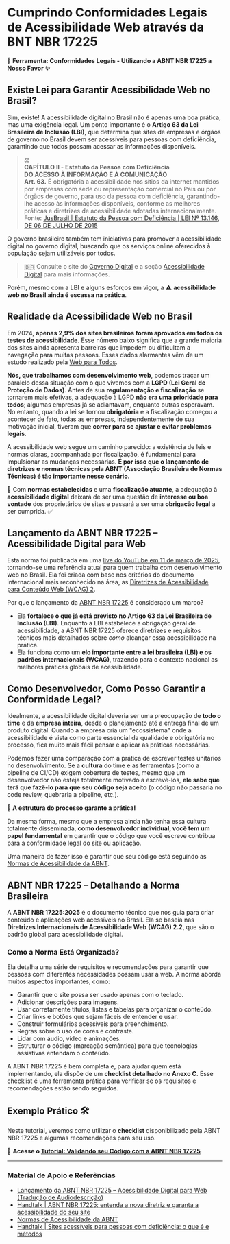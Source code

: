 # Cumprindo Conformidades Legais de Acessibilidade Web através da BNT NBR 17225

**🧰 Ferramenta: Conformidades Legais - Utilizando a ABNT NBR 17225 a Nosso Favor ✨**

## Existe Lei para Garantir Acessibilidade Web no Brasil?

Sim, existe! A acessibilidade digital no Brasil não é apenas uma boa prática, mas uma exigência legal. Um ponto importante é o **Artigo 63 da Lei Brasileira de Inclusão (LBI)**, que determina que sites de empresas e órgãos de governo no Brasil devem ser acessíveis para pessoas com deficiência, garantindo que todos possam acessar as informações disponíveis.

> ⚖️  
> **CAPÍTULO II - Estatuto da Pessoa com Deficiência**  
> **DO ACESSO À INFORMAÇÃO E À COMUNICAÇÃO**  
> **Art. 63.** É obrigatória a acessibilidade nos sítios da internet mantidos por empresas com sede ou representação comercial no País ou por órgãos de governo, para uso da pessoa com deficiência, garantindo-lhe acesso às informações disponíveis, conforme as melhores práticas e diretrizes de acessibilidade adotadas internacionalmente.  
> Fonte: [JusBrasil | Estatuto da Pessoa com Deficiência | LEI Nº 13.146, DE 06 DE JULHO DE 2015](https://www.jusbrasil.com.br/legislacao/205855325/lei-13146-15#art-63)

O governo brasileiro também tem iniciativas para promover a acessibilidade digital no governo digital, buscando que os serviços online oferecidos à população sejam utilizáveis por todos.

> 🇧🇷 Consulte o site do [Governo Digital](https://www.gov.br/governodigital/pt-br) e a seção [Acessibilidade Digital](https://www.gov.br/governodigital/pt-br/acessibilidade-e-usuario/acessibilidade-digital) para mais informações.

Porém, mesmo com a LBI e alguns esforços em vigor, a ⚠️ **acessibilidade web no Brasil ainda é escassa na prática**.

## Realidade da Acessibilidade Web no Brasil

Em 2024, **apenas 2,9% dos sites brasileiros foram aprovados em todos os testes de acessibilidade**. Esse número baixo significa que a grande maioria dos sites ainda apresenta barreiras que impedem ou dificultam a navegação para muitas pessoas. Esses dados alarmantes vêm de um estudo realizado pela [Web para Todos](https://mwpt.com.br/apenas-29-dos-sites-brasileiros-foram-aprovados-em-todos-os-testes-de-acessibilidade-aponta-pesquisa/).

**Nós, que trabalhamos com desenvolvimento web**, podemos traçar um paralelo dessa situação com o que vivemos com a **LGPD (Lei Geral de Proteção de Dados)**. Antes de sua **regulamentação e fiscalização** se tornarem mais efetivas, a adequação à LGPD **não era uma prioridade para todos**; algumas empresas já se adiantavam, enquanto outras esperavam. No entanto, quando a lei se tornou **obrigatória** e a fiscalização começou a acontecer de fato, todas as empresas, independentemente de sua motivação inicial, tiveram que **correr para se ajustar e evitar problemas legais**.

A acessibilidade web segue um caminho parecido: a existência de leis e normas claras, acompanhada por fiscalização, é fundamental para impulsionar as mudanças necessárias. **É por isso que o lançamento de diretrizes e normas técnicas pela ABNT (Associação Brasileira de Normas Técnicas) é tão importante nesse cenário.**

🌟 Com **normas estabelecidas** e uma **fiscalização atuante**, a adequação à **acessibilidade digital** deixará de ser uma questão de **interesse ou boa vontade** dos proprietários de sites e passará a ser uma **obrigação legal** a ser cumprida. ✅

## Lançamento da ABNT NBR 17225 – Acessibilidade Digital para Web

Esta norma foi publicada em uma [live do YouTube em 11 de março de 2025](https://www.youtube.com/live/JelMJjz4doA), tornando-se uma referência atual para quem trabalha com desenvolvimento web no Brasil. Ela foi criada com base nos critérios do documento internacional mais reconhecido na área, as [Diretrizes de Acessibilidade para Conteúdo Web (WCAG) 2](https://www.w3.org/WAI/standards-guidelines/wcag/).

Por que o lançamento da [ABNT NBR 17225](https://www.abntcolecao.com.br/mpf/norma.aspx?ID=567818) é considerado um marco?

- Ela **fortalece o que já está previsto no Artigo 63 da Lei Brasileira de Inclusão (LBI)**. Enquanto a LBI estabelece a obrigação geral de acessibilidade, a ABNT NBR 17225 oferece diretrizes e requisitos técnicos mais detalhados sobre *como* alcançar essa acessibilidade na prática.
- Ela funciona como um **elo importante entre a lei brasileira (LBI) e os padrões internacionais (WCAG)**, trazendo para o contexto nacional as melhores práticas globais de acessibilidade.

## Como Desenvolvedor, Como Posso Garantir a Conformidade Legal?

Idealmente, a acessibilidade digital deveria ser uma preocupação de **todo o time** e da **empresa inteira**, desde o planejamento até a entrega final de um produto digital. Quando a empresa cria um "ecossistema" onde a acessibilidade é vista como parte essencial da qualidade e obrigatória no processo, fica muito mais fácil pensar e aplicar as práticas necessárias.

Podemos fazer uma comparação com a prática de escrever testes unitários no desenvolvimento. Se a **cultura** do time e as ferramentas (como a pipeline de CI/CD) exigem cobertura de testes, mesmo que um desenvolvedor não esteja totalmente motivado a escrevê-los, **ele sabe que terá que fazê-lo para que seu código seja aceito** (o código não passaria no code review, quebraria a pipeline, etc.).

**🔧 A estrutura do processo garante a prática!**

Da mesma forma, mesmo que a empresa ainda não tenha essa cultura totalmente disseminada, **como desenvolvedor individual, você tem um papel fundamental** em garantir que o código que você escreve contribua para a conformidade legal do site ou aplicação.

Uma maneira de fazer isso é garantir que seu código está seguindo as [Normas de Acessibilidade da ABNT](https://www.abntcolecao.com.br/mpf/norma.aspx?ID=567818).

## ABNT NBR 17225 – Detalhando a Norma Brasileira

A **ABNT NBR 17225:2025** é o documento técnico que nos guia para criar conteúdo e aplicações web acessíveis no Brasil. Ela se baseia nas **Diretrizes Internacionais de Acessibilidade Web (WCAG) 2.2**, que são o padrão global para acessibilidade digital.

### Como a Norma Está Organizada?

Ela detalha uma série de requisitos e recomendações para garantir que pessoas com diferentes necessidades possam usar a web. A norma aborda muitos aspectos importantes, como:

- Garantir que o site possa ser usado apenas com o teclado.
- Adicionar descrições para imagens.
- Usar corretamente títulos, listas e tabelas para organizar o conteúdo.
- Criar links e botões que sejam fáceis de entender e usar.
- Construir formulários acessíveis para preenchimento.
- Regras sobre o uso de cores e contraste.
- Lidar com áudio, vídeo e animações.
- Estruturar o código (marcação semântica) para que tecnologias assistivas entendam o conteúdo.

A ABNT NBR 17225 é bem completa e, para ajudar quem está implementando, ela dispõe de um **checklist detalhado no Anexo C**. Esse checklist é uma ferramenta prática para verificar se os requisitos e recomendações estão sendo seguidos.

## Exemplo Prático 🛠️

Neste tutorial, veremos como utilizar o **checklist** disponibilizado pela ABNT NBR 17225 e algumas recomendações para seu uso.

🔗 **Acesse o [Tutorial: Validando seu Código com a ABNT NBR 17225](./tutorials/ABNT_NBR_17225.md)**

---

### Material de Apoio e Referências

- [Lançamento da ABNT NBR 17225 – Acessibilidade Digital para Web (Tradução de Audiodescrição)](https://www.youtube.com/live/JelMJjz4doA)
- [Handtalk | ABNT NBR 17225: entenda a nova diretriz e garanta a acessibilidade do seu site](https://www.handtalk.me/br/blog/nbr-17225-acessibilidade-site/#:~:text=Ela%20estabelece%20requisitos%20e%20recomenda%C3%A7%C3%B5es,a%20inclus%C3%A3o%20digital%20no%20pa%C3%ADs!)
- [Normas de Acessibilidade da ABNT](https://www.abntcolecao.com.br/mpf/norma.aspx?ID=567818)
- [Handtalk | Sites acessíveis para pessoas com deficiência: o que é e métodos](https://www.handtalk.me/br/blog/sites-acessiveis-para-pessoas-com-deficiencia/#:~:text=Quantos%20sites%20s%C3%A3o%20acess%C3%ADveis%3F,os%20testes%20de%20acessibilidade%20aplicados.)
